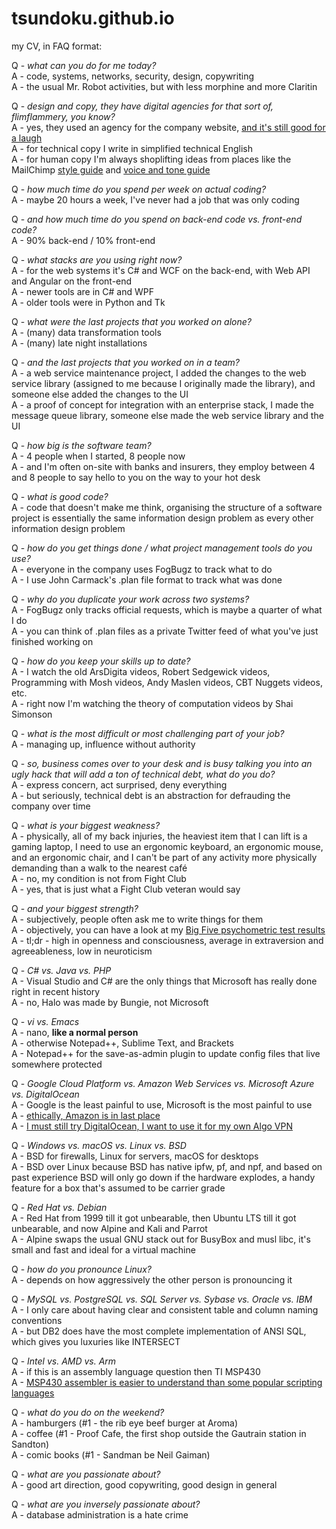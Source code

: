 # tsundoku.github.io

my CV, in FAQ format:  

Q - *what can you do for me today?*  
A - code, systems, networks, security, design, copywriting  
A - the usual Mr. Robot activities, but with less morphine and more Claritin  

Q - *design and copy, they have digital agencies for that sort of, flimflammery, you know?*  
A - yes, they used an agency for the company website, [and it's still good for a laugh](https://www.adweek.com/creativity/vince-vaughn-and-costars-pose-idiotic-stock-photos-you-can-have-free-163239/)  
A - for technical copy I write in simplified technical English  
A - for human copy I'm always shoplifting ideas from places like the MailChimp [style guide](https://styleguide.mailchimp.com/) and [voice and tone guide](http://voiceandtone.com/)  

Q - *how much time do you spend per week on actual coding?*  
A - maybe 20 hours a week, I've never had a job that was only coding  

Q - *and how much time do you spend on back-end code vs. front-end code?*  
A - 90% back-end / 10% front-end  

Q - *what stacks are you using right now?*  
A - for the web systems it's C# and WCF on the back-end, with Web API and Angular on the front-end  
A - newer tools are in C# and WPF  
A - older tools were in Python and Tk  

Q - *what were the last projects that you worked on alone?*  
A - (many) data transformation tools  
A - (many) late night installations  

Q - *and the last projects that you worked on in a team?*  
A - a web service maintenance project, I added the changes to the web service library (assigned to me because I originally made the library), and someone else added the changes to the UI  
A - a proof of concept for integration with an enterprise stack, I made the message queue library, someone else made the web service library and the UI

Q - *how big is the software team?*  
A - 4 people when I started, 8 people now  
A - and I'm often on-site with banks and insurers, they employ between 4 and 8 people to say hello to you on the way to your hot desk 

Q - *what is good code?*  
A - code that doesn't make me think, organising the structure of a software project is essentially the same information design problem as every other information design problem  

Q - *how do you get things done / what project management tools do you use?*  
A - everyone in the company uses FogBugz to track what to do  
A - I use John Carmack's .plan file format to track what was done  

Q - *why do you duplicate your work across two systems?*  
A - FogBugz only tracks official requests, which is maybe a quarter of what I do  
A - you can think of .plan files as a private Twitter feed of what you've just finished working on  

Q - *how do you keep your skills up to date?*  
A - I watch the old ArsDigita videos, Robert Sedgewick videos, Programming with Mosh videos, Andy Maslen videos, CBT Nuggets videos, etc.  
A - right now I'm watching the theory of computation videos by Shai Simonson  

Q - *what is the most difficult or most challenging part of your job?*  
A - managing up, influence without authority  

Q - *so, business comes over to your desk and is busy talking you into an ugly hack that will add a ton of technical debt, what do you do?*  
A - express concern, act surprised, deny everything  
A - but seriously, technical debt is an abstraction for defrauding the company over time  

Q - *what is your biggest weakness?*  
A - physically, all of my back injuries, the heaviest item that I can lift is a gaming laptop, I need to use an ergonomic keyboard, an ergonomic mouse, and an ergonomic chair, and I can't be part of any activity more physically demanding than a walk to the nearest café  
A - no, my condition is not from Fight Club  
A - yes, that is just what a Fight Club veteran would say  

Q - *and your biggest strength?*  
A - subjectively, people often ask me to write things for them  
A - objectively, you can have a look at my [Big Five psychometric test results](https://bigfive-test.com/result/5b4b11be7a90d1005389026d)  
A - tl;dr - high in openness and consciousness, average in extraversion and agreeableness, low in neuroticism  

Q - *C# vs. Java vs. PHP*  
A - Visual Studio and C# are the only things that Microsoft has really done right in recent history  
A - no, Halo was made by Bungie, not Microsoft  

Q - *vi vs. Emacs*  
A - nano, **like a normal person**  
A - otherwise Notepad++, Sublime Text, and Brackets  
A - Notepad++ for the save-as-admin plugin to update config files that live somewhere protected  

Q - *Google Cloud Platform vs. Amazon Web Services vs. Microsoft Azure vs. DigitalOcean*  
A - Google is the least painful to use, Microsoft is the most painful to use  
A - [ethically, Amazon is in last place](https://gizmodo.com/reminder-amazon-treats-its-employees-like-shit-1792642652)  
A - [I must still try DigitalOcean, I want to use it for my own Algo VPN](https://zeltser.com/deploy-algo-vpn-digital-ocean/)  

Q - *Windows vs. macOS vs. Linux vs. BSD*  
A - BSD for firewalls, Linux for servers, macOS for desktops  
A - BSD over Linux because BSD has native ipfw, pf, and npf, and based on past experience BSD will only go down if the hardware explodes, a handy feature for a box that's assumed to be carrier grade  

Q - *Red Hat vs. Debian*  
A - Red Hat from 1999 till it got unbearable, then Ubuntu LTS till it got unbearable, and now Alpine and Kali and Parrot  
A - Alpine swaps the usual GNU stack out for BusyBox and musl libc, it's small and fast and ideal for a virtual machine  

Q - *how do you pronounce Linux?*  
A - depends on how aggressively the other person is pronouncing it  

Q - *MySQL vs. PostgreSQL vs. SQL Server vs. Sybase vs. Oracle vs. IBM*  
A - I only care about having clear and consistent table and column naming conventions  
A - but DB2 does have the most complete implementation of ANSI SQL, which gives you luxuries like INTERSECT  

Q - *Intel vs. AMD vs. Arm*  
A - if this is an assembly language question then TI MSP430  
A - [MSP430 assembler is easier to understand than some popular scripting languages](http://robotics.hobbizine.com/asmlau.html)

Q - *what do you do on the weekend?*  
A - hamburgers (#1 - the rib eye beef burger at Aroma)  
A - coffee (#1 - Proof Cafe, the first shop outside the Gautrain station in Sandton)  
A - comic books (#1 - Sandman be Neil Gaiman)  

Q - *what are you passionate about?*  
A - good art direction, good copywriting, good design in general  

Q - *what are you inversely passionate about?*  
A - database administration is a hate crime  
